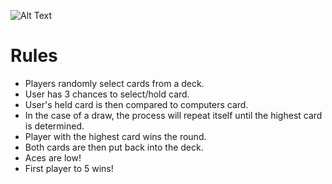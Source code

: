 ![Alt Text](http://g.recordit.co/I0PsC5LmPO.gif)
# Rules
- Players randomly select cards from a deck. 
- User has 3 chances to select/hold card. 
- User's held card is then compared to computers card.
- In the case of a draw, the process will repeat itself until the highest card is determined. 
- Player with the highest card wins the round. 
- Both cards are then put back into the deck.
- Aces are low! 
- First player to 5 wins!

